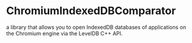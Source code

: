 # ChromiumIndexedDBComparator
a library that allows you to open IndexedDB databases of applications on the Chromium engine via the LevelDB C++ API.
